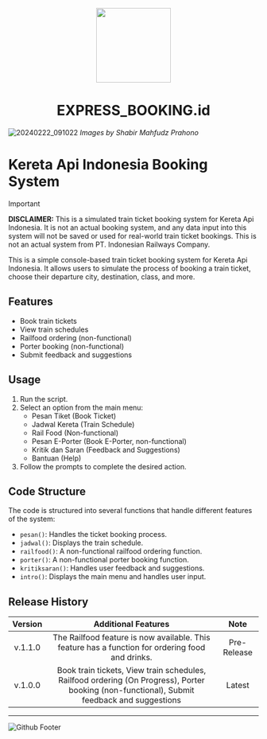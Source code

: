 <p align="center">
<img src="https://github.com/shabir-mp/Kereta-Api-Indonesia-Booking-System/assets/133546000/56dfd058-a358-4808-aed4-b21640bf2764" width="150" />
<h1 align="center">EXPRESS_BOOKING.id</h1>
</p>

![20240222_091022](https://github.com/shabir-mp/Kereta-Api-Indonesia-Booking-System/assets/133546000/8387d77b-17aa-400e-b3b9-0dac7e3ce9e7)
*Images by Shabir Mahfudz Prahono*

# Kereta Api Indonesia Booking System

> [!IMPORTANT]
> **DISCLAIMER:** This is a simulated train ticket booking system for Kereta Api Indonesia. It is not an actual booking system, and any data input into this system will not be saved or used for real-world train ticket bookings. This is not an actual system from PT. Indonesian Railways Company.

This is a simple console-based train ticket booking system for Kereta Api Indonesia. It allows users to simulate the process of booking a train ticket, choose their departure city, destination, class, and more.

## Features

* Book train tickets
* View train schedules
* Railfood ordering (non-functional)
* Porter booking (non-functional)
* Submit feedback and suggestions

## Usage

1. Run the script.
2. Select an option from the main menu:
   - Pesan Tiket (Book Ticket)
   - Jadwal Kereta (Train Schedule)
   - Rail Food (Non-functional)
   - Pesan E-Porter (Book E-Porter, non-functional)
   - Kritik dan Saran (Feedback and Suggestions)
   - Bantuan (Help)
3. Follow the prompts to complete the desired action.

## Code Structure

The code is structured into several functions that handle different features of the system:

* `pesan()`: Handles the ticket booking process.
* `jadwal()`: Displays the train schedule.
* `railfood()`: A non-functional railfood ordering function.
* `porter()`: A non-functional porter booking function.
* `kritiksaran()`: Handles user feedback and suggestions.
* `intro()`: Displays the main menu and handles user input.

## Release History
| Version | Additional Features | Note |
| :------: | :------: | :------: |
| v.1.1.0 | The Railfood feature is now available. This feature has a function for ordering food and drinks. | Pre-Release |
| v.1.0.0 | Book train tickets, View train schedules, Railfood ordering (On Progress), Porter booking (non-functional), Submit feedback and suggestions| Latest |
-----------------------------------------------------------------------------------------
![Github Footer](https://github.com/shabir-mp/Kereta-Api-Indonesia-Booking-System/assets/133546000/c1833fe4-f470-494f-99e7-d583421625be)

